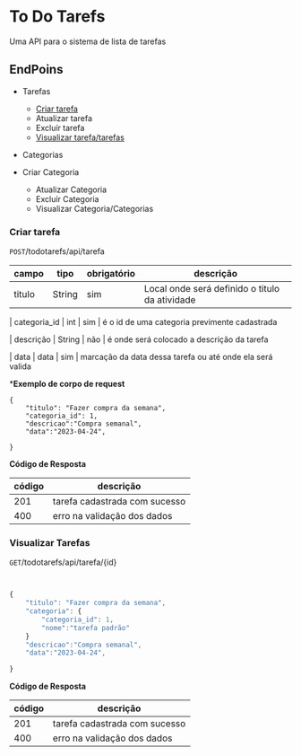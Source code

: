 # To Do Tarefs

Uma API para o sistema de lista de tarefas


## EndPoins
- Tarefas
    - [Criar tarefa](#criar-tarefa)
    - Atualizar tarefa
    - Excluír tarefa
    - [Visualizar tarefa/tarefas](#visualizar-tarefas)

- Categorias
 - Criar Categoria
    - Atualizar Categoria
    - Excluír Categoria
    - Visualizar Categoria/Categorias

### Criar tarefa
`POST`/todotarefs/api/tarefa

| campo | tipo | obrigatório | descrição
|-------|------|-------------|----------
| titulo | String | sim | Local onde será definido o titulo da atividade

| categoria_id | int | sim | é o id de uma categoria previmente cadastrada

| descrição | String | não | é onde será colocado a descrição da tarefa

| data | data | sim | marcação da data dessa tarefa ou até onde ela será valida



***Exemplo de corpo de request**

```
{
    "titulo": "Fazer compra da semana",
    "categoria_id": 1,
    "descricao":"Compra semanal",
    "data":"2023-04-24",

}

```


**Código de Resposta**

| código | descrição 
|-|-
| 201 | tarefa cadastrada com sucesso
| 400 | erro na validação dos dados



### Visualizar Tarefas
`GET`/todotarefs/api/tarefa/{id}

```js


{
    "titulo": "Fazer compra da semana",
    "categoria": {
        "categoria_id": 1,
        "nome":"tarefa padrão"
    }
    "descricao":"Compra semanal",
    "data":"2023-04-24",

}
```

**Código de Resposta**

| código | descrição 
|-|-
| 201 | tarefa cadastrada com sucesso
| 400 | erro na validação dos dados